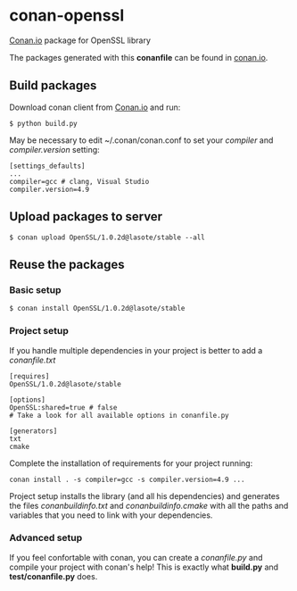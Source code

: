 # conan-openssl

[Conan.io](https://conan.io) package for OpenSSL library

The packages generated with this **conanfile** can be found in [conan.io](https://conan.io/source/OpenSSL/1.0.2d/lasote/stable1.2.8/lasote/stable).

## Build packages

Download conan client from [Conan.io](https://conan.io) and run:

    $ python build.py
    
May be necessary to edit ~/.conan/conan.conf to set your *compiler* and *compiler.version* setting:

    [settings_defaults]
    ...
    compiler=gcc # clang, Visual Studio
    compiler.version=4.9 
    
## Upload packages to server

    $ conan upload OpenSSL/1.0.2d@lasote/stable --all
    
## Reuse the packages

### Basic setup

    $ conan install OpenSSL/1.0.2d@lasote/stable
    
### Project setup

If you handle multiple dependencies in your project is better to add a *conanfile.txt*
    
    [requires]
    OpenSSL/1.0.2d@lasote/stable

    [options]
    OpenSSL:shared=true # false
    # Take a look for all available options in conanfile.py
    
    [generators]
    txt
    cmake

Complete the installation of requirements for your project running:</small></span>

    conan install . -s compiler=gcc -s compiler.version=4.9 ... 

Project setup installs the library (and all his dependencies) and generates the files *conanbuildinfo.txt* and *conanbuildinfo.cmake* with all the paths and variables that you need to link with your dependencies.

### Advanced setup

If you feel confortable with conan, you can create a *conanfile.py* and compile your project with conan's help!
This is exactly what **build.py** and **test/conanfile.py** does.

